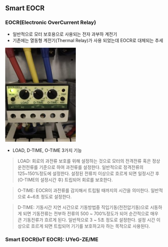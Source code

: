 ## Smart EOCR

### EOCR(Electronic OverCurrent Relay)
- 일반적으로 모터 보호용으로 사용되는 전자 과부하 계전기
- 기존에는 열동형 계전기(Thermal Relay)가 사용 되었는데 EOCR로 대체되는 추세

![EOCR](./image/EOCR.jpg)

- LOAD, D-TIME, O-TIME 3가지 기능
> LOAD: 회로의 과전류 보호를 위해 설정하는 것으로 모터의 전격전류 혹은 정상운전전류를 기준으로 하여 과전류를 설정한다. 
> 일반적으로 정격전류의 125~150%정도에 설정한다. 설정된 전류치 이상으로 흐르게 되면 일정시간 후(O-TIME의 설정시간 후) 트립되어 회로를 보호한다.

> O-TIME: EOCR이 과전류를 감지해서 트립될 때까지의 시간을 의미한다. 일반적으로 4~6초 정도로 설정한다.

> D-TIME: 기동시간 지연 시간으로 기동방법중 직입기동(전전압기동)으로 시동하게 되면 기동전류는 전부하 전류의 500 ~ 700%정도가 되어 순간적으로
> 매우 큰 기동전류가 흐르게 된다. 일반적으로 3 ~ 5초 정도로 설정한다. 설정 시간 이상으로 흐르게 되면 트립되어 기기를 보호하고자 하는 목적으로 사용된다.

### Smart EOCR(IoT EOCR): UYeG-ZE/ME


